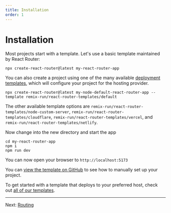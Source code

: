 ```yaml
---
title: Installation
order: 1
---
```


# Installation

Most projects start with a template. Let's use a basic template maintained by React Router:

```shellscript nonumber
npx create-react-router@latest my-react-router-app
```

You can also create a project using one of the many available [deployment templates](https://github.com/remix-run/react-router-templates), which will configure your project for the hosting provider.

```shellscript nonumber
npx create-react-router@latest my-node-default-react-router-app --template remix-run/react-router-templates/default
```

The other available template options are `remix-run/react-router-templates/node-custom-server`, `remix-run/react-router-templates/cloudflare`, `remix-run/react-router-templates/vercel`, and `remix-run/react-router-templates/netlify`. 

Now change into the new directory and start the app

```shellscript nonumber
cd my-react-router-app
npm i
npm run dev
```

You can now open your browser to `http://localhost:5173`

You can [view the template on GitHub][default-template] to see how to manually set up your project.

To get started with a template that deploys to your preferred host, check out [all of our templates](https://github.com/remix-run/react-router-templates).

---

Next: [Routing](./routing)

[manual_usage]: ../how-to/manual-usage
[default-template]: https://github.com/remix-run/react-router-templates/tree/main/default
